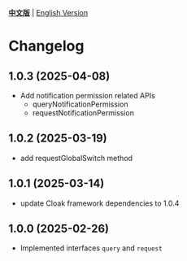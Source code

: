 [**中文版**](./CHANGELOG.md) | [English Version](./CHANGELOG-EN.md)

# Changelog

## 1.0.3 (2025-04-08)
- Add notification permission related APIs
  - queryNotificationPermission
  - requestNotificationPermission

## 1.0.2 (2025-03-19)
- add requestGlobalSwitch method

## 1.0.1 (2025-03-14)
- update Cloak framework dependencies to 1.0.4

## 1.0.0 (2025-02-26)
- Implemented interfaces `query` and `request`
